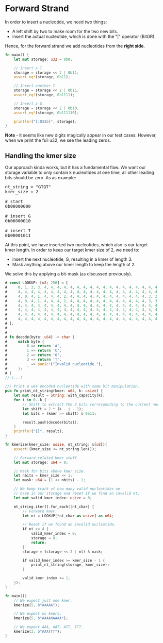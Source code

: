 # Forward Strand

In order to insert a nucleotide, we need two things:
- A left shift by two to make room for the two new bits.
- Insert the actual nucleotide, which is done with the "|" operator (BitOR).

Hence, for the forward strand we add nucleotides from the **right side**.

```rust
fn main() {
    let mut storage: u32 = 0b0;

    // Insert a T.
    storage = storage << 2 | 0b11;
    assert_eq!(storage, 0b11);

    // Insert another T.
    storage = storage << 2 | 0b11;
    assert_eq!(storage, 0b1111);

    // Insert a G.
    storage = storage << 2 | 0b10;
    assert_eq!(storage, 0b111110);

    println!("{:032b}", storage);
}
```
**Note** - it seems like new digits magically appear in our test cases. However, when we print the full u32, we see the leading zeros.



## Handling the kmer size
Our approach kinda works, but it has a fundamental flaw. We want our storage variable to only contain k nucleotides at one time, all other leading bits should be zero. As as example:

<pre>
nt_string = "GTGT"
kmer_size = 2

# start
0b00000000

# insert G
0b00000010

# insert T
0b00001011
</pre>

At this point, we have inserted two nucleotides, which also is our target kmer length. In order to keep our target kmer size of 2, we need to:
- Insert the next nucleotide, G, resulting in a kmer of length 3.
- Mask anything above our kmer length to keep the length of 2.

We solve this by applying a bit-mask (as discussed previously).

```rust
# const LOOKUP: [u8; 256] = [
#     0, 1, 2, 3, 4, 4, 4, 4, 4, 4, 4, 4, 4, 4, 4, 4, 4, 4, 4, 4, 4, 4, 4, 4, 4, 4, 4, 4, 4, 4, 4, 4,
#     4, 4, 4, 4, 4, 4, 4, 4, 4, 4, 4, 4, 4, 4, 4, 4, 4, 4, 4, 4, 4, 4, 4, 4, 4, 4, 4, 4, 4, 4, 4, 4,
#     4, 0, 4, 1, 4, 4, 4, 2, 4, 4, 4, 4, 4, 4, 4, 4, 4, 4, 4, 4, 3, 3, 4, 4, 4, 4, 4, 4, 4, 4, 4, 4,
#     4, 0, 4, 1, 4, 4, 4, 2, 4, 4, 4, 4, 4, 4, 4, 4, 4, 4, 4, 4, 3, 3, 4, 4, 4, 4, 4, 4, 4, 4, 4, 4,
#     4, 4, 4, 4, 4, 4, 4, 4, 4, 4, 4, 4, 4, 4, 4, 4, 4, 4, 4, 4, 4, 4, 4, 4, 4, 4, 4, 4, 4, 4, 4, 4,
#     4, 4, 4, 4, 4, 4, 4, 4, 4, 4, 4, 4, 4, 4, 4, 4, 4, 4, 4, 4, 4, 4, 4, 4, 4, 4, 4, 4, 4, 4, 4, 4,
#     4, 4, 4, 4, 4, 4, 4, 4, 4, 4, 4, 4, 4, 4, 4, 4, 4, 4, 4, 4, 4, 4, 4, 4, 4, 4, 4, 4, 4, 4, 4, 4,
#     4, 4, 4, 4, 4, 4, 4, 4, 4, 4, 4, 4, 4, 4, 4, 4, 4, 4, 4, 4, 4, 4, 4, 4, 4, 4, 4, 4, 4, 4, 4, 4,
# ];
#
#
# fn decode(byte: u64) -> char {
#     match byte {
#         0 => return 'A',
#         1 => return 'C',
#         2 => return 'G',
#         3 => return 'T',
#         _ => panic!("Invalid nucleotide."),
#     };
# }
// [...]

/// Print a u64 encoded nucleotide with some bit manipulation.
pub fn print_nt_string(kmer: u64, k: usize) {
    let mut result = String::with_capacity(k);
    for i in 0..k {
        // Shift to extract the 2 bits corresponding to the current nucleotide
        let shift = 2 * (k - i - 1);
        let bits = (kmer >> shift) & 0b11;

        result.push(decode(bits));
    }
    println!("{}", result);
}

fn kmerize(kmer_size: usize, nt_string: &[u8]){
    assert!(kmer_size <= nt_string.len());

    // Forward related kmer stuff
    let mut storage: u64 = 0;

    // Mask for bits above kmer size.
    let nbits = kmer_size << 1;
    let mask: u64 = (1 << nbits) - 1;

    // We keep track of how many valid nucleotides we
    // have in our storage and reset if we find an invalid nt.
    let mut valid_kmer_index: usize = 0;

    nt_string.iter().for_each(|nt_char| {
        // Forward kmer.
        let nt = LOOKUP[*nt_char as usize] as u64;

        // Reset if we found an invalid nucleotide.
        if nt >= 4 {
            valid_kmer_index = 0;
            storage = 0;
            return;
        }
        storage = (storage << 2 | nt) & mask;

        if valid_kmer_index >= kmer_size - 1 {
            print_nt_string(storage, kmer_size);
        }

        valid_kmer_index += 1;
    });
}

fn main(){
    // We expect just one kmer.
    kmerize(5, b"AAAAA");

    // We expect no kmers.
    kmerize(5, b"AAAANAAAA");

    // We expect AAA, AAT, ATT, TTT.
    kmerize(3, b"AAATTT");
}

```

